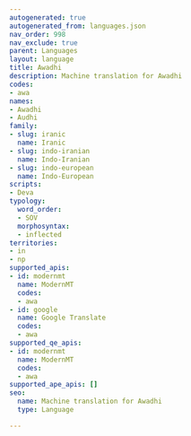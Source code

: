 ```yaml
---
autogenerated: true
autogenerated_from: languages.json
nav_order: 998
nav_exclude: true
parent: Languages
layout: language
title: Awadhi
description: Machine translation for Awadhi
codes:
- awa
names:
- Awadhi
- Audhi
family:
- slug: iranic
  name: Iranic
- slug: indo-iranian
  name: Indo-Iranian
- slug: indo-european
  name: Indo-European
scripts:
- Deva
typology:
  word_order:
  - SOV
  morphosyntax:
  - inflected
territories:
- in
- np
supported_apis:
- id: modernmt
  name: ModernMT
  codes:
  - awa
- id: google
  name: Google Translate
  codes:
  - awa
supported_qe_apis:
- id: modernmt
  name: ModernMT
  codes:
  - awa
supported_ape_apis: []
seo:
  name: Machine translation for Awadhi
  type: Language

---
```


